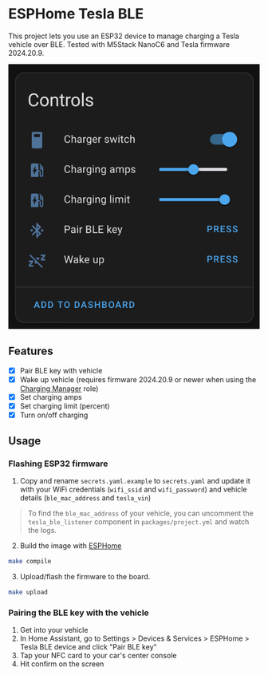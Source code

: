 # ESPHome Tesla BLE

This project lets you use an ESP32 device to manage charging a Tesla vehicle over BLE. Tested with M5Stack NanoC6 and Tesla firmware 2024.20.9.

![Home Assistant screenshot](./docs/ha-device.png)

## Features
- [x] Pair BLE key with vehicle
- [x] Wake up vehicle (requires firmware 2024.20.9 or newer when using the [Charging Manager](https://github.com/teslamotors/vehicle-command/blob/main/pkg/protocol/protocol.md#roles) role)
- [x] Set charging amps
- [x] Set charging limit (percent)
- [x] Turn on/off charging

## Usage
### Flashing ESP32 firmware

1. Copy and rename `secrets.yaml.example` to `secrets.yaml` and update it with your WiFi credentials (`wifi_ssid` and `wifi_password`) and vehicle details (`ble_mac_address` and `tesla_vin`)

> To find the `ble_mac_address` of your vehicle, you can uncomment the `tesla_ble_listener` component in `packages/project.yml` and watch the logs.

2. Build the image with [ESPHome](https://esphome.io/guides/getting_started_command_line.html)

```sh
make compile
```

3. Upload/flash the firmware to the board.

```sh
make upload
```

### Pairing the BLE key with the vehicle
1. Get into your vehicle
2. In Home Assistant, go to Settings > Devices & Services > ESPHome > Tesla BLE device and click "Pair BLE key"
3. Tap your NFC card to your car's center console
4. Hit confirm on the screen
